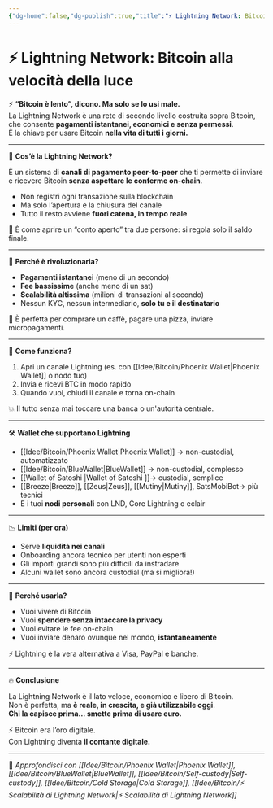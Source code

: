 ```yaml
---
{"dg-home":false,"dg-publish":true,"title":"⚡ Lightning Network: Bitcoin alla velocità della luce","tags":["Bitcoin","Lightning","Scalabilità","Pagamenti","SelfCustody"],"date":"2025-07-09","permalink":"/idee/bitcoin/lightning-network/","dgPassFrontmatter":true}
---
```



# ⚡ Lightning Network: Bitcoin alla velocità della luce

⚡ **“Bitcoin è lento”, dicono. Ma solo se lo usi male.**  
La Lightning Network è una rete di secondo livello costruita sopra Bitcoin, che consente **pagamenti istantanei, economici e senza permessi**.  
È la chiave per usare Bitcoin **nella vita di tutti i giorni.**

---

🚀 **Cos’è la Lightning Network?**

È un sistema di **canali di pagamento peer-to-peer** che ti permette di inviare e ricevere Bitcoin **senza aspettare le conferme on-chain**.

- Non registri ogni transazione sulla blockchain  
- Ma solo l’apertura e la chiusura del canale  
- Tutto il resto avviene **fuori catena, in tempo reale**

🎯 È come aprire un “conto aperto” tra due persone: si regola solo il saldo finale.

---

💸 **Perché è rivoluzionaria?**

- **Pagamenti istantanei** (meno di un secondo)  
- **Fee bassissime** (anche meno di un sat)  
- **Scalabilità altissima** (milioni di transazioni al secondo)  
- Nessun KYC, nessun intermediario, **solo tu e il destinatario**

📲 È perfetta per comprare un caffè, pagare una pizza, inviare micropagamenti.

---

🧠 **Come funziona?**

1. Apri un canale Lightning (es. con [[Idee/Bitcoin/Phoenix Wallet\|Phoenix Wallet]] o nodo tuo)  
2. Invia e ricevi BTC in modo rapido  
3. Quando vuoi, chiudi il canale e torna on-chain

💥 Il tutto senza mai toccare una banca o un'autorità centrale.

---

🛠️ **Wallet che supportano Lightning**

- [[Idee/Bitcoin/Phoenix Wallet\|Phoenix Wallet]] → non-custodial, automatizzato  
- [[Idee/Bitcoin/BlueWallet\|BlueWallet]] → non-custodial, complesso 
- [[Wallet of Satoshi \|Wallet of Satoshi ]]-> custodial, semplice
- [[Breeze\|Breeze]], [[Zeus\|Zeus]], [[Mutiny\|Mutiny]], SatsMobiBot→ più tecnici  
- E i tuoi **nodi personali** con LND, Core Lightning o eclair

---

📉 **Limiti (per ora)**

- Serve **liquidità nei canali**  
- Onboarding ancora tecnico per utenti non esperti  
- Gli importi grandi sono più difficili da instradare  
- Alcuni wallet sono ancora custodial (ma si migliora!)

---

🎯 **Perché usarla?**

- Vuoi vivere di Bitcoin  
- Vuoi **spendere senza intaccare la privacy**  
- Vuoi evitare le fee on-chain  
- Vuoi inviare denaro ovunque nel mondo, **istantaneamente**

⚡ Lightning è la vera alternativa a Visa, PayPal e banche.

---

🔥 **Conclusione**

La Lightning Network è il lato veloce, economico e libero di Bitcoin.  
Non è perfetta, ma **è reale, in crescita, e già utilizzabile oggi**.  
**Chi la capisce prima… smette prima di usare euro.**

⚡ Bitcoin era l’oro digitale.  
Con Lightning diventa **il contante digitale.**

---

🔗 _Approfondisci con [[Idee/Bitcoin/Phoenix Wallet\|Phoenix Wallet]], [[Idee/Bitcoin/BlueWallet\|BlueWallet]], [[Idee/Bitcoin/Self-custody\|Self-custody]], [[Idee/Bitcoin/Cold Storage\|Cold Storage]], [[Idee/Bitcoin/⚡ Scalabilità di Lightning Network\|⚡ Scalabilità di Lightning Network]]_